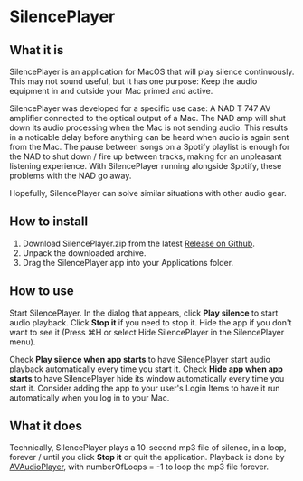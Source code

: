 # SilencePlayer


## What it is
SilencePlayer is an application for MacOS that will play silence continuously.  This may not sound useful, but it has one purpose: Keep the audio equipment in and outside your Mac primed and active.

SilencePlayer was developed for a specific use case: A NAD T 747 AV amplifier connected to the optical output of a Mac.  The NAD amp will shut down its audio processing when the Mac is not sending audio.  This results in a noticable delay before anything can be heard when audio is again sent from the Mac.  The pause between songs on a Spotify playlist is enough for the NAD to shut down / fire up between tracks, making for an unpleasant listening experience.  With SilencePlayer running alongside Spotify, these problems with the NAD go away.

Hopefully, SilencePlayer can solve similar situations with other audio gear.


## How to install
1. Download SilencePlayer.zip from the latest [Release on Github](https://github.com/vidaren/SilencePlayer/releases).
1. Unpack the downloaded archive.
1. Drag the SilencePlayer app into your Applications folder.


## How to use
Start SilencePlayer.  In the dialog that appears, click **Play silence** to start audio playback.  Click **Stop it** if you need to stop it.  Hide the app if you don't want to see it (Press ⌘H or select Hide SilencePlayer in the SilencePlayer menu).

Check **Play silence when app starts** to have SilencePlayer start audio playback automatically every time you start it. Check **Hide app when app starts** to have SilencePlayer hide its window automatically every time you start it.   Consider adding the app to your user's Login Items to have it run automatically when you log in to your Mac.


## What it does
Technically, SilencePlayer plays a 10-second mp3 file of silence, in a loop, forever / until you click **Stop it** or quit the application.  Playback is done by [AVAudioPlayer](https://developer.apple.com/documentation/avfoundation/avaudioplayer), with numberOfLoops = -1 to loop the mp3 file forever.

